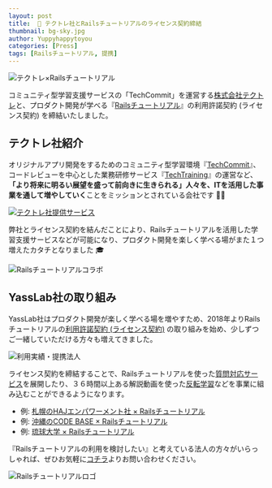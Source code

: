 ```yaml
---
layout: post
title:  🤝 テクトレ社とRailsチュートリアルのライセンス契約締結
thumbnail: bg-sky.jpg
author: Yuppyhappytoyou
categories: [Press]
tags: [Railsチュートリアル, 提携]
---
```


![テクトレ×Railsチュートリアル](https://i.gyazo.com/3fe150d8d6587438214d6bcbb494dbf3.png)

コミュニティ型学習支援サービスの「TechCommit」を運営する[株式会社テクトレ](https://corp.tech-training.jp/)と、プロダクト開発が学べる『[Railsチュートリアル](https://railstutorial.jp/)』の利用許諾契約 (ライセンス契約) を締結いたしました。

## テクトレ社紹介
オリジナルアプリ開発をするためのコミュニティ型学習環境『[TechCommit](https://www.tech-commit.jp/)』、コードレビューを中心とした業務研修サービス『[TechTraining](https://www.tech-training.jp/item/rails_review)』の運営など、**「より将来に明るい展望を盛って前向きに生きられる」人々を、ITを活用した事業を通して増やしていく**ことをミッションとされている会社です 🏢✨

[![テクトレ社提供サービス](https://i.gyazo.com/f32e8dcc56d728e8b761e298bd1998bf.png)](https://corp.tech-training.jp/)

弊社とライセンス契約を結んだことにより、Railsチュートリアルを活用した学習支援サービスなどが可能になり、プロダクト開発を楽しく学べる場がまた１つ増えたカタチとなりました 🎓

![Railsチュートリアルコラボ](https://i.gyazo.com/79b6ea8e39017b699e648c62a690f26e.png)


## YassLab社の取り組み

YassLab社はプロダクト開発が楽しく学べる場を増やすため、2018年よりRailsチュートリアルの[利用許諾契約 (ライセンス契約)](https://railstutorial.jp/contact#license) の取り組みを始め、少しずつご一緒していただける方々も増えてきました。

![利用実績・提携法人](https://i.gyazo.com/0b6a1862b3ef29b9e5afcc8245af0d71.png)

ライセンス契約を締結することで、Railsチュートリアルを使った[質問対応サービス](https://railstutorial.jp/#service)を展開したり、３６時間以上ある解説動画を使った[反転学習](https://speakerdeck.com/yasslab/more-interactive-way-of-learning-rails)などを事業に組み込むことができるようになります。

- 例: [札幌のHAJエンパワーメント社 × Railsチュートリアル](https://yasslab.jp/ja/news/partnership-with-haj-empowerment)
- 例: [沖縄のCODE BASE × Railsチュートリアル](https://yasslab.jp/ja/news/partnership-with-codebase)
- 例: [琉球大学 × Railsチュートリアル](https://yasslab.jp/ja/news/univ-of-ryukyus-with-railstutorial)

『Railsチュートリアルの利用を検討したい』と考えている法人の方々がいらっしゃれば、ぜひお気軽に[コチラ](https://railstutorial.jp/contact)よりお問い合わせください。

![Railsチュートリアルロゴ](https://i.gyazo.com/d89f3367fe2668e5cb3ae8b69be642e5.png)
